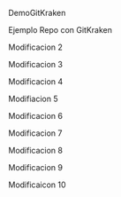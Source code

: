 DemoGitKraken


Ejemplo Repo con GitKraken

Modificacion 2

Modificacion 3

Modificacion 4

Modifiacion 5

Modificacion 6

Modificacion 7

Modificacion 8

Modificacion 9

Modificaicon 10



